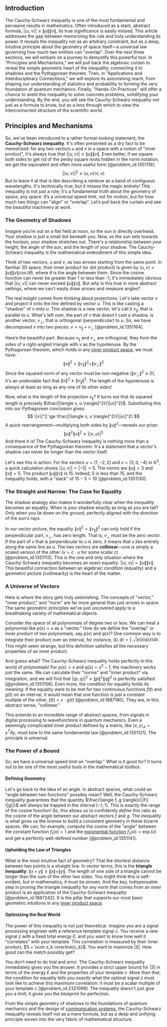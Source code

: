 ## Introduction
The Cauchy-Schwarz inequality is one of the most fundamental and pervasive results in mathematics. Often introduced as a stark, abstract formula, $| \langle u, v \rangle | \leq \|u\| \|v\|$, its true significance is easily missed. This article addresses the gap between memorizing the rule and truly understanding its power. It reveals the inequality not as an arbitrary constraint, but as a deep, intuitive principle about the geometry of space itself—a universal law governing how much two entities can "overlap". Over the next three sections, we will embark on a journey to demystify this powerful tool. In "Principles and Mechanisms," we will pull back the algebraic curtain to reveal the simple geometric heart of the inequality, connecting it to shadows and the Pythagorean theorem. Then, in "Applications and Interdisciplinary Connections," we will explore its astonishing reach, from shaping our understanding of statistics and probability to forming the very foundation of quantum mechanics. Finally, "Hands-On Practices" will offer a chance to wield this inequality to solve concrete problems, solidifying your understanding. By the end, you will see the Cauchy-Schwarz inequality not just as a formula to know, but as a lens through which to view the interconnected structure of the scientific world.

## Principles and Mechanisms

So, we've been introduced to a rather formal-looking statement, the **Cauchy-Schwarz inequality**. It's often presented as a dry fact to be memorized: for any two vectors $u$ and $v$ in a space with a notion of "inner product", it's always true that $| \langle u, v \rangle | \leq \|u\| \|v\|$. Even better, if we square both sides to get rid of the pesky square roots hidden in the norm notation, we get the equivalent and often more useful form [@problem_id:1351119]:
$$
|\langle u, v \rangle|^2 \leq \langle u, u \rangle \langle v, v \rangle
$$
But to leave it at that is like describing a rainbow as a band of contiguous wavelengths. It's technically true, but it misses the magic entirely! This inequality is not just a rule; it's a fundamental truth about the geometry of space, any space. It’s a universal speed limit, not for motion, but for how much two things can "align" or "overlap". Let’s pull back the curtain and see the beautiful machinery at work.

### The Geometry of Shadows

Imagine you’re out on a flat field at noon, so the sun is directly overhead. Your shadow is just a small dot beneath you. Now, as the sun sets towards the horizon, your shadow stretches out. There's a relationship between your height, the angle of the sun, and the length of your shadow. The Cauchy-Schwarz inequality is the mathematical embodiment of this simple idea.

Think of two vectors, $u$ and $v$, as two arrows starting from the same point. In familiar 3D space, their inner product (or dot product) is given by $\langle u, v \rangle = \|u\| \|v\| \cos(\theta)$, where $\theta$ is the angle between them. Since the cosine function can never be greater than 1 or less than -1, it's immediately obvious that $|\langle u, v \rangle|$ can never exceed $\|u\| \|v\|$. But *why* is this true in more abstract settings, where we can't easily draw arrows and measure angles?

The real insight comes from thinking about projections. Let's take vector $v$ and project it onto the line defined by vector $u$. This is like casting a "shadow" of $v$ onto $u$. This shadow is a new vector, let's call it $v_{\parallel}$, that is parallel to $u$. What's left over, the part of $v$ that doesn't cast a shadow, is another vector, $v_{\perp}$, that is orthogonal (perpendicular) to $u$. So, we have decomposed $v$ into two pieces: $v = v_{\parallel} + v_{\perp}$ [@problem_id:1351164].

Here’s the beautiful part. Because $v_{\parallel}$ and $v_{\perp}$ are orthogonal, they form the sides of a right-angled triangle with $v$ as the hypotenuse. By the Pythagorean theorem, which holds in any [inner product space](@article_id:137920), we must have:
$$
\|v\|^2 = \|v_{\parallel}\|^2 + \|v_{\perp}\|^2
$$
Since the squared norm of any vector must be non-negative ($\|v_{\perp}\|^2 \ge 0$), it's an undeniable fact that $\|v\|^2 \ge \|v_{\parallel}\|^2$. The length of the hypotenuse is always at least as long as any one of its other sides!

Now, what is the length of the projection $v_{\parallel}$? It turns out that its squared length is precisely $\frac{|\langle v, u \rangle|^2}{\|u\|^2}$. Substituting this into our Pythagorean conclusion gives:
$$
\|v\|^2 \ge \frac{|\langle v, u \rangle|^2}{\|u\|^2}
$$
A quick rearrangement—multiplying both sides by $\|u\|^2$—reveals our prize:
$$
\|u\|^2 \|v\|^2 \ge |\langle v, u \rangle|^2
$$
And there it is! The Cauchy-Schwarz inequality is nothing more than a consequence of the Pythagorean theorem. It's a statement that a vector's shadow can never be longer than the vector itself.

Let's see this in action. For the vectors $u = (1, -2, 2)$ and $v = (3, 0, -4)$ in $\mathbb{R}^3$, a quick calculation shows $|\langle u, v \rangle| = |-5| = 5$. The norms are $\|u\|=3$ and $\|v\|=5$. The product $\|u\|\|v\|$ is 15. Indeed, 5 is less than 15, and the inequality holds, with a "slack" of $15-5=10$ [@problem_id:1351130].

### The Straight and Narrow: The Case for Equality

The shadow analogy also makes it wonderfully clear when the inequality becomes an equality. When is your shadow exactly as long as you are tall? Only when you lie down on the ground, perfectly aligned with the direction of the sun's rays.

In our vector picture, the equality $\|v\|^2 = \|v_{\parallel}\|^2$ can only hold if the perpendicular part, $v_{\perp}$, has zero length. That is, $v_{\perp}$ must be the zero vector. If the part of $v$ that is perpendicular to $u$ is zero, it means that $v$ lies entirely along the same line as $u$. The two vectors are **collinear**—one is simply a scaled version of the other ($v = c \cdot u$ for some scalar $c$) [@problem_id:1351113]. This is the one and only situation where the Cauchy-Schwarz inequality becomes an exact equality: $|\langle u, v \rangle| = \|u\| \|v\|$. This beautiful connection between an algebraic condition (equality) and a geometric picture (collinearity) is the heart of the matter.

### A Universe of Vectors

Here is where the story gets truly astonishing. The concepts of "vector," "inner product," and "norm" are far more general than just arrows in space. The same geometric principles we've just uncovered apply to a breathtaking variety of mathematical objects.

Consider the space of all polynomials of degree two or less. We can treat a polynomial like $p(x) = x$ as a "vector." How do we define the "overlap" or inner product of two polynomials, say $p(x)$ and $q(x)$? One common way is to integrate their product over an interval, for instance, $\langle p, q \rangle = \int_{-1}^1 p(x)q(x) dx$. This might seem strange, but this definition satisfies all the necessary properties of an inner product.

And guess what? The Cauchy-Schwarz inequality holds perfectly in this world of polynomials! For $p(x) = x$ and $q(x) = x^2 - 1$, the machinery works just the same. We can calculate their "norms" and "inner product" via integration, and we will find that $|\langle p, q \rangle|^2 \le \|p\|^2 \|q\|^2$ is perfectly satisfied [@problem_id:1351156]. Even more, the condition for equality holds its meaning: if the equality were to be met for two continuous functions $f(t)$ and $g(t)$ on an interval, it would mean that one function is just a constant multiple of the other, $f(t) = c \cdot g(t)$ [@problem_id:1887180]. They are, in this abstract sense, "collinear."

This extends to an incredible range of abstract spaces, from signals in digital processing to wavefunctions in quantum mechanics. Even a seemingly complicated inner product defined by a matrix, like $\langle x, y \rangle_A = x^T A y$, must bow to the same fundamental law [@problem_id:1351121]. The principle is universal.

### The Power of a Bound

So, we have a universal speed limit on "overlap." What is it good for? It turns out to be one of the most useful tools in the mathematical toolbox.

#### Defining Geometry
Let's go back to the idea of an angle. In abstract spaces, what could an "angle between two functions" possibly mean? Well, the Cauchy-Schwarz inequality guarantees that the quantity $\frac{\langle f, g \rangle}{\|f\| \|g\|}$ will *always* be trapped in the interval $[-1, 1]$. This is exactly the range of the cosine function! So, this allows us to confidently *define* this ratio as the cosine of the angle between our abstract vectors $f$ and $g$. The inequality is what gives us the license to build a consistent geometry in these bizarre spaces. We can, for example, compute the cosine of the "angle" between the constant function $f_1(x) = 1$ and the [exponential function](@article_id:160923) $f_2(x) = \exp(x)$ and get a perfectly well-defined number [@problem_id:1351141].

#### Upholding the Law of Triangles
What is the most intuitive fact of geometry? That the shortest distance between two points is a straight line. In vector terms, this is the **triangle inequality**: $\|x+y\| \le \|x\| + \|y\|$. The length of one side of a triangle cannot be longer than the sum of the other two sides. You might think this is self-evident, but in mathematics, it must be proven. And the key, indispensable step in proving the triangle inequality for any norm that comes from an inner product is an application of the Cauchy-Schwarz inequality [@problem_id:1887242]. It is the pillar that supports our most basic geometric intuitions in any [inner product space](@article_id:137920).

#### Optimizing the Real World
The power of this inequality is not just theoretical. Imagine you are a signal processing engineer with a reference template signal $c$. You receive a new signal $z$ with a fixed total energy $E$, and you want to know how well it "correlates" with your template. This correlation is measured by their inner product, $S = \sum z_k \overline{c_k}$. You want to maximize $|S|$. How good can the match possibly get?

You don’t need to do trial and error. The Cauchy-Schwarz inequality immediately gives you the answer. It provides a strict upper bound for $|S|$ in terms of the energy $E$ and the properties of your template $c$. More than that, the condition for equality tells you *exactly* what the optimal signal $z$ must look like to achieve this maximum correlation: it must be a scalar multiple of your template $c$ [@problem_id:2321099]. The inequality doesn't just give you a limit; it gives you the blueprint for perfection.

From the simple geometry of shadows to the foundations of quantum mechanics and the design of [communication systems](@article_id:274697), the Cauchy-Schwarz inequality reveals itself not as a mere formula, but as a deep and unifying principle woven into the very fabric of mathematical structure.